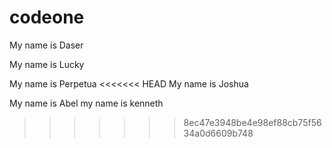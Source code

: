 # codeone

My name is Daser

My name is Lucky

My name is Perpetua
<<<<<<< HEAD
My name is Joshua

My name is Abel
my name is kenneth
>>>>>>> 8ec47e3948be4e98ef88cb75f5634a0d6609b748
